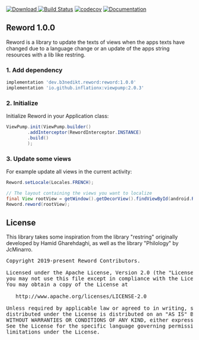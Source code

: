 [ ![Download](https://api.bintray.com/packages/b3nedikt/reword/reword/images/download.svg?version=1.0.0) ](https://bintray.com/b3nedikt/reword/reword/1.0.0/link)
[![Build Status](https://travis-ci.org/B3nedikt/reword.svg?branch=master)](https://travis-ci.org/B3nedikt/reword)
[![codecov](https://codecov.io/gh/B3nedikt/reword/branch/master/graph/badge.svg)](https://codecov.io/gh/B3nedikt/reword)
[![Documentation](https://img.shields.io/badge/docs-documentation-green.svg)](https://b3nedikt.github.io/reword/)

## Reword 1.0.0
Reword is a library to update the texts of views when the apps texts have
changed due to a language change or an update of the apps string resources with a lib like
restring.

### 1. Add dependency
```groovy
implementation 'dev.b3nedikt.reword:reword:1.0.0'
implementation 'io.github.inflationx:viewpump:2.0.3'
```

### 2. Initialize
Initialize Reword in your Application class:
```java
ViewPump.init(ViewPump.builder()
        .addInterceptor(RewordInterceptor.INSTANCE)
        .build()
        );
```

### 3. Update some views
For example update all views in the current activity:
```java
Reword.setLocale(Locales.FRENCH);

// The layout containing the views you want to localize
final View rootView = getWindow().getDecorView().findViewById(android.R.id.content);
Reword.reword(rootView);
```

## License
This library takes some inspiration from the library "restring" originally developed by Hamid Gharehdaghi,
as well as the library "Philology" by JcMinarro.
<pre>
Copyright 2019-present Reword Contributors.

Licensed under the Apache License, Version 2.0 (the "License");
you may not use this file except in compliance with the License.
You may obtain a copy of the License at

   http://www.apache.org/licenses/LICENSE-2.0

Unless required by applicable law or agreed to in writing, software
distributed under the License is distributed on an "AS IS" BASIS,
WITHOUT WARRANTIES OR CONDITIONS OF ANY KIND, either express or implied.
See the License for the specific language governing permissions and
limitations under the License.
</pre>
